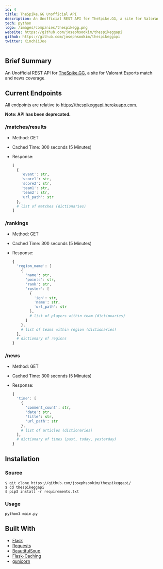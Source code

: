 ```yaml
---
id: 4
title: TheSpike.GG Unofficial API
description: An Unofficial REST API for TheSpike.GG, a site for Valorant Esports match and news coverage.
tech: python
logo: /images/companies/thespikegg.png
website: https://github.com/josephsookim/thespikeggapi
github: https://github.com/josephsookim/thespikeggapi
twitter: KimchiiJoe
---
```


## Brief Summary

An Unofficial REST API for [TheSpike.GG](https://www.thespike.gg/), a site for Valorant Esports match and news coverage.

## Current Endpoints

All endpoints are relative to https://thespikeggapi.herokuapp.com.

**Note: API has been deprecated.**

### /matches/results

- Method: GET
- Cached Time: 300 seconds (5 Minutes)
- Response:

  ```python
  [
    {
      'event': str,
      'score1': str,
      'score2': str,
      'team1': str,
      'team2': str,
      'url_path': str
    },
    # list of matches (dictionaries)
  ]
  ```

### /rankings

- Method: GET
- Cached Time: 300 seconds (5 Minutes)
- Response:

  ```python
  {
    'region_name': [
      {
        'name': str,
        'points': str,
        'rank': str,
        'roster': [
          {
            'ign': str,
            'name': str,
            'url_path': str
          },
          # list of players within team (dictionaries)
        ]
      },
      # list of teams within region (dictionaries)
    ],
    # dictionary of regions
  }
  ```

### /news

- Method: GET
- Cached Time: 300 seconds (5 Minutes)
- Response:

  ```python
  {
    'time': [
      {
        'comment_count': str,
        'date': str,
        'title': str,
        'url_path': str
      },
      # list of articles (dictionaries)
    ],
    # dictionary of times (past, today, yesterday)
  }
  ```

## Installation

### Source

```
$ git clone https://github.com/josephsookim/thespikeggapi/
$ cd thespikeggapi
$ pip3 install -r requirements.txt
```

### Usage

```
python3 main.py
```

## Built With

- [Flask](https://flask.palletsprojects.com/en/1.1.x/)
- [Requests](https://requests.readthedocs.io/en/master/)
- [BeautifulSoup](https://www.crummy.com/software/BeautifulSoup/)
- [Flask-Caching](https://github.com/sh4nks/flask-caching)
- [gunicorn](https://gunicorn.org/)
